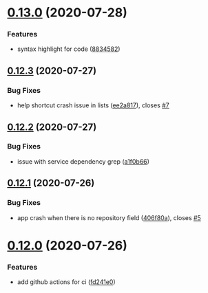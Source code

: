 # [0.13.0](https://github.com/rajasegar/eax/compare/v0.12.3...v0.13.0) (2020-07-28)


### Features

* syntax highlight for code ([8834582](https://github.com/rajasegar/eax/commit/883458208a6835fd0d895b085abf6a0380e67623))

## [0.12.3](https://github.com/rajasegar/eax/compare/v0.12.2...v0.12.3) (2020-07-27)


### Bug Fixes

* help shortcut crash issue in lists ([ee2a817](https://github.com/rajasegar/eax/commit/ee2a817f436f83b30da623cbe7168187d219622e)), closes [#7](https://github.com/rajasegar/eax/issues/7)

## [0.12.2](https://github.com/rajasegar/eax/compare/v0.12.1...v0.12.2) (2020-07-27)


### Bug Fixes

* issue with service dependency grep ([a1f0b66](https://github.com/rajasegar/eax/commit/a1f0b6646d41992f5ccf39955e990d6152a1157f))

## [0.12.1](https://github.com/rajasegar/eax/compare/v0.12.0...v0.12.1) (2020-07-26)


### Bug Fixes

* app crash when there is no repository field ([406f80a](https://github.com/rajasegar/eax/commit/406f80ab19a45bfbc65ff835e9957c227ff59b45)), closes [#5](https://github.com/rajasegar/eax/issues/5)

# [0.12.0](https://github.com/rajasegar/eax/compare/v0.11.0...v0.12.0) (2020-07-26)


### Features

* add github actions for ci ([fd241e0](https://github.com/rajasegar/eax/commit/fd241e05a6046e5777f1f62d1d06ffef0016f97b))
